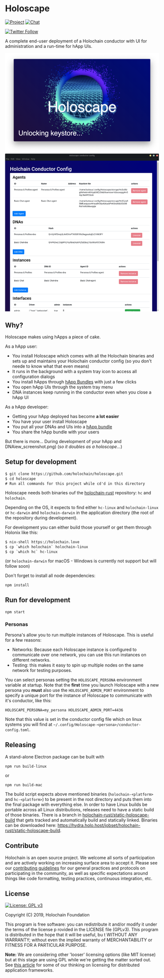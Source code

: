 # Holoscape

[![Project](https://img.shields.io/badge/project-holochain-blue.svg?style=flat-square)](http://holochain.org/)
[![Chat](https://img.shields.io/badge/chat-chat%2eholochain%2enet-blue.svg?style=flat-square)](https://chat.holochain.org)

[![Twitter Follow](https://img.shields.io/twitter/follow/holochain.svg?style=social&label=Follow)](https://twitter.com/holochain)

A complete end-user deployment of a Holochain conductor with UI for administration and a run-time for hApp UIs.

![](images/Splash_screenshot.png)
![](images/Conductor_config_view_screenshot.png)

## Why?

Holoscape makes using hApps a piece of cake.

As a hApp user:
* You install Holoscape which comes with all the Holochain binaries and sets up and maintains your Holochain conductor config (so you don't neede to know what that even means)
* It runs in the background with a system tray icon to access all configuration dialogs
* You install hApps through [hApp Bundles](example-bundles) with just a few clicks
* You open hApp UIs through the system tray menu
* DNA instances keep running in the conductor even when you close a hApp UI

As a hApp developer:
* Getting your hApp deployed has become **a lot easier**
* You have your user install Holoscape
* You put all your DNAs and UIs into a [hApp bundle](example-bundles)
* You share the hApp bundle with your users

But there is more...
During development of your hApp and DNAiew_screenshot.png)
(*so it doubles as a holoscope...*)

## Setup for development

```
$ git clone https://github.com/holochain/holoscape.git
$ cd holoscape
# Run all commands for this project while cd'd in this directory
```

Holoscape needs both binaries ouf the [holochain-rust](https://github.com/holochain/holochain-rust) repository: `hc` and `holochain`.

Depending on the OS, it expects to find either `hc-linux` and `holochain-linux` or `hc-darwin` and `holochain-darwin` in the application directory (the root of the repository during development).

For development you can either build those yourself or get them through Holonix like this:

``` shell
$ nix-shell https://holochain.love
$ cp `which holochain` holochain-linux
$ cp `which hc` hc-linux
```
(or `holochain-darwin` for macOS - Windows is currently not support but will follow soon)

Don't forget to install all node dependencies:
``` shell
npm install
```

## Run for development
```
npm start
```

### Personas
Persona's allow you to run multiple instances of Holoscape.  This is useful for a few reasons:
- Networks: Because each Holoscape instance is configured to communicate over one network, you can use this run instances on different networks.
- Testing: this makes it easy to spin up multiple nodes on the same network for testing purposes.

You can select personas setting the `HOLOSCAPE_PERSONA` environment variable at startup.  Note that the **first** time you launch Holoscape with a new persona you **must** also use the `HOLOSCAPE_ADMIN_PORT` environment to specify a unique port for the instance of Holoscape to communicate with it's conductor, like this:

``` shell
HOLOSCAPE_PERSONA=my_persona HOLOSCAPE_ADMIN_PORT=4436
```
Note that this value is set in the conductor config file which on linux systems you will find at `~/.config/Holoscape-<persona>/conductor-config.toml`.

## Releasing
A stand-alone Electron package can be built with
```
npm run build-linux
```
or
```
npm run build-mac
```

The build script expects above mentioned binaries (`holochain-<platform>` and `hc-<platform>`) to be present in the root directory and puts them into the final package with everything else.
In order to have Linux builds be portable across all Linux distributions, releases need to have a static build of those binaries. There is a branch in [holochain-rust/static-holoscape-build](https://github.com/holochain/holochain-rust/tree/static-holoscape-build) that gets tracked and automatically build and statically linked. Binaries can be downloaded here: https://hydra.holo.host/jobset/holochain-rust/static-holoscape-build.

## Contribute
Holochain is an open source project.  We welcome all sorts of participation and are actively working on increasing surface area to accept it.  Please see our [contributing guidelines](/CONTRIBUTING.md) for our general practices and protocols on participating in the community, as well as specific expectations around things like code formatting, testing practices, continuous integration, etc.

## License
[![License: GPL v3](https://img.shields.io/badge/License-GPL%20v3-blue.svg)](http://www.gnu.org/licenses/gpl-3.0)

Copyright (C) 2019, Holochain Foundation

This program is free software: you can redistribute it and/or modify it under the terms of the license p
rovided in the LICENSE file (GPLv3).  This program is distributed in the hope that it will be useful, bu
t WITHOUT ANY WARRANTY; without even the implied warranty of MERCHANTABILITY or FITNESS FOR A PARTICULAR
 PURPOSE.

**Note:** We are considering other 'looser' licensing options (like MIT license) but at this stage are using GPL while we're getting the matter sorted out.  See [this article](https://medium.com/holochain/licensing-needs-for-truly-p2p-software-a3e0fa42be6c) for some of our thinking on licensing for distributed application frameworks.
